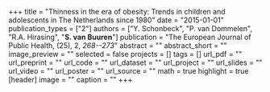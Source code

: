 +++
title = "Thinness in the era of obesity: Trends in children and adolescents in The Netherlands since 1980"
date = "2015-01-01"
publication_types = ["2"]
authors = ["Y. Schonbeck", "P. van Dommelen", "R.A. Hirasing", "**S. van Buuren**"]
publication = "The European Journal of Public Health, (25), 2, _268--273_"
abstract = ""
abstract_short = ""
image_preview = ""
selected = false
projects = []
tags = []
url_pdf = ""
url_preprint = ""
url_code = ""
url_dataset = ""
url_project = ""
url_slides = ""
url_video = ""
url_poster = ""
url_source = ""
math = true
highlight = true
[header]
image = ""
caption = ""
+++

